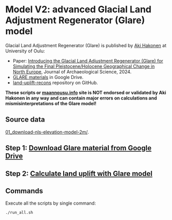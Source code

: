 # Model V2: advanced Glacial Land Adjustment Regenerator (Glare) model

Glacial Land Adjustment Regenerator (Glare) is published by [Aki Hakonen](https://oulu.academia.edu/AkiHakonen) at University of Oulu:

- Paper: [Introducing the Glacial Land Adjustment Regenerator (Glare) for Simulating the Final Pleistocene/Holocene Geographical Change in North Europe](https://papers.ssrn.com/sol3/papers.cfm?abstract_id=4992429), Journal of Archaeological Science, 2024.
- [GLARE materials](https://drive.google.com/drive/folders/184nPIZuX83gr3Yd6tVBGXCkpUysNY-CO) in Google Drive.
- [land-uplift-recons](https://github.com/Hakonaki/land-uplift-recons) repository on GitHub.

**These scripts or [maannousu.info](https://maannousu.info/) site is NOT endorsed or validated by Aki Hakonen in any way and can contain major errors on calculations and mismisinterpretations of the Glare model!**

## Source data

[01_download-nls-elevation-model-2m/](./../01_download-nls-elevation-model-2m/).

## Step 1: [Download Glare material from Google Drive](./01_download-GLARE-model-data/README.md)

## Step 2: [Calculate land uplift with Glare model](./02_post-glacial-rebound-calculation/README.md)

## Commands

Execute all the scripts by single command:

```bash
./run_all.sh
```
